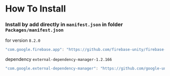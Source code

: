 # How To Install

### Install by add directly in `manifest.json` in folder `Packages/manifest.json`

for version `8.2.0`
```csharp
"com.google.firebase.app": "https://github.com/firebase-unity/firebase-app.git#8.2.0",
```

dependency `external-dependency-manager-1.2.166`
```csharp
"com.google.external-dependency-manager": "https://github.com/google-unity/external-dependency-manager.git#1.2.166",
```
